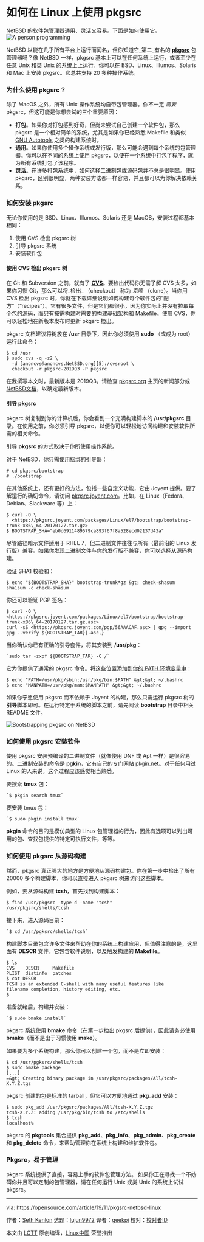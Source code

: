 [#]: collector: (lujun9972)
[#]: translator: (geekpi)
[#]: reviewer: ( )
[#]: publisher: ( )
[#]: url: ( )
[#]: subject: (How to use pkgsrc on Linux)
[#]: via: (https://opensource.com/article/19/11/pkgsrc-netbsd-linux)
[#]: author: (Seth Kenlon https://opensource.com/users/seth)

如何在 Linux 上使用 pkgsrc
======
NetBSD 的软件包管理器通用、灵活又容易。下面是如何使用它。
![A person programming][1]

NetBSD 以能在几乎所有平台上运行而闻名，但你知道它_第二_有名的 **[pkgsrc][2]** 包管理器吗？像 NetBSD 一样，pkgsrc 基本上可以在任何系统上运行，或者至少在任意 Unix 和类 Unix 的系统上上运行。你可以在 BSD、Linux、Illumos、Solaris 和 Mac 上安装 pkgsrc。它总共支持 20 多种操作系统。

### 为什么使用 pkgsrc？

除了 MacOS 之外，所有 Unix 操作系统均自带包管理器。你不一定 _需要_ pkgsrc，但这可能是你想尝试的三个重要原因：

  * **打包**。如果你对打包感到好奇，但尚未尝试自己创建一个软件包，那么 pkgsrc 是一个相对简单的系统，尤其是如果你已经熟悉 Makefile 和类似 [GNU Autotools][3] 之类的构建系统时。
  * **通用**。如果你使用多个操作系统或发行版，那么可能会遇到每个系统的包管理器。你可以在不同的系统上使用 pkgsrc，以便在一个系统中打包了程序，就为所有系统打包了该程序。
  * **灵活**。在许多打包系统中，如何选择二进制包或源码包并不总是很明显。使用 pkgsrc，区别很明显，两种安装方法都一样容易，并且都可以为你解决依赖关系。



### 如何安装 pkgsrc

无论你使用的是 BSD、Linux、Illumos、Solaris 还是 MacOS，安装过程都基本相同：

  1. 使用 CVS 检出 pkgsrc 树
  2. 引导 pkgsrc 系统
  3. 安装软件包



#### 使用 CVS 检出 pkgsrc 树

在 Git 和 Subversion 之前，就有了 **[CVS][4]**。要检出代码你无需了解 CVS 太多，如果你习惯 Git，那么可以将_检出_ （checkout） 称为 _克隆_ （clone）。当你用 CVS 检出 pkgsrc 时，你就在下载详细说明如何构建每个软件包的“配方”（“recipes”）。它有很多文件，但是它们都很小，因为你实际上并没有拉取每个包的源码，而只有按需构建时需要的构建基础架构和 Makefile。使用 CVS，你可以轻松地在新版本发布时更新 pkgsrc 检出。

pkgsrc 文档建议将树放在 **/usr** 目录下，因此你必须使用 **sudo** （或成为 root）运行此命令：


```
$ cd /usr
$ sudo cvs -q -z2 \
  -d [anoncvs@anoncvs.NetBSD.org][5]:/cvsroot \
  checkout -r pkgsrc-2019Q3 -P pkgsrc
```

在我撰写本文时，最新版本是 2019Q3。请检查 [pkgsrc.org][6] 主页的新闻部分或 [NetBSD文档][7]，以确定最新版本。

#### 引导 pkgsrc

pkgsrc 树复制到你的计算机后，你会看到一个充满构建脚本的 **/usr/pkgsrc** 目录。在使用之前，你必须引导 pkgsrc，以便你可以轻松地访问构建和安装软件所需的相关命令。

引导 **pkgsrc** 的方式取决于你所使用操作系统。

对于 NetBSD，你只需使用捆绑的引导器：


```
# cd pkgsrc/bootstrap
# ./bootstrap
```

在其他系统上，还有更好的方法，包括一些自定义功能，它由 Joyent 提供。要了解运行的确切命令，请访问 [pkgsrc.joyent.com][8]。比如，在 Linux（Fedora、Debian、Slackware 等）上：

```
$ curl -O \
  <https://pkgsrc.joyent.com/packages/Linux/el7/bootstrap/bootstrap-trunk-x86\_64-20170127.tar.gz>
$ BOOTSTRAP_SHA="eb0d6911489579ca893f67f8a528ecd02137d43a"
```

尽管路径暗示文件适用于 RHEL 7，但二进制文件往往与所有（最前沿的 Linux 发行版）兼容。如果你发现二进制文件与你的发行版不兼容，你可以选择从源码构建。

验证 SHA1 校验和：


```
$ echo "${BOOTSTRAP_SHA}" bootstrap-trunk*gz &gt; check-shasum
sha1sum -c check-shasum
```

你还可以验证 PGP 签名：


```
$ curl -O \
<https://pkgsrc.joyent.com/packages/Linux/el7/bootstrap/bootstrap-trunk-x86\_64-20170127.tar.gz.asc>
curl -sS <https://pkgsrc.joyent.com/pgp/56AAACAF.asc> | gpg --import
gpg --verify ${BOOTSTRAP_TAR}{.asc,}
```

当你确认你已有正确的引导套件，将其安装到 **/usr/pkg**：


```
`sudo tar -zxpf ${BOOTSTRAP_TAR} -C /`
```

它为你提供了通常的 pkgsrc 命令。将这些位置添加到[你的 PATH 环境变量中][9]：


```
$ echo "PATH=/usr/pkg/sbin:/usr/pkg/bin:$PATH" &gt;&gt; ~/.bashrc
$ echo "MANPATH=/usr/pkg/man:$MANPATH" &gt;&gt; ~/.bashrc
```

如果你宁愿使用 pkgsrc 而不依赖于 Joyent 的构建，那么只需运行 pkgsrc 树的**引导**脚本即可。在运行特定于系统的脚本之前，请先阅读 **bootstrap** 目录中相关 README 文件。

![Bootstrapping pkgsrc on NetBSD][10]

### 如何使用 pkgsrc 安装软件

使用 pkgsrc 安装预编译的二进制文件（就像使用 DNF 或 Apt 一样）是很容易的。二进制安装的命令是 **pgkin**，它有自己的专门网站 [pkgin.net][11]。对于任何用过 Linux 的人来说，这个过程应该感觉相当熟悉。

要搜索 **tmux** 包：

```
`$ pkgin search tmux`
```

要安装 tmux 包：


```
`$ sudo pkgin install tmux`
```

**pkgin** 命令的目的是模仿典型的 Linux 包管理器的行为，因此有选项可以列出可用的包、查找包提供的特定可执行文件，等等。

### 如何使用 pkgsrc 从源码构建

然而，pkgsrc 真正强大的地方是方便地从源码构建包。你在第一步中检出了所有 20000 多个构建脚本，你可以直接进入 pkgsrc 树来访问这些脚本。

例如，要从源码构建 **tcsh**，首先找到构建脚本：


```
$ find /usr/pkgsrc -type d -name "tcsh"
/usr/pkgsrc/shells/tcsh
```

接下来，进入源码目录：


```
`$ cd /usr/pgksrc/shells/tcsh`
```

构建脚本目录包含许多文件来帮助在你的系统上构建应用，但值得注意的是，这里面有 **DESCR** 文件，它包含软件说明，以及触发构建的 **Makefile**。

```
$ ls
CVS    DESCR     Makefile
PLIST  distinfo  patches
$ cat DESCR
TCSH is an extended C-shell with many useful features like
filename completion, history editing, etc.
$
```

准备就绪后，构建并安装：


```
`$ sudo bmake install`
```

pkgsrc 系统使用 **bmake** 命令（在第一步检出 pkgsrc 后提供），因此请务必使用 **bmake**（而不是出于习惯使用 **make**）。

如果要为多个系统构建，那么你可以创建一个包，而不是立即安装：


```
$ cd /usr/pgksrc/shells/tcsh
$ sudo bmake package
[...]
=&gt; Creating binary package in /usr/pkgsrc/packages/All/tcsh-X.Y.Z.tgz
```

pkgsrc 创建的包是标准的 tarball，但它可以方便地通过 **pkg_add** 安装：

```
$ sudo pkg_add /usr/pkgsrc/packages/All/tcsh-X.Y.Z.tgz
tcsh-X.Y.Z: adding /usr/pkg/bin/tcsh to /etc/shells
$ tcsh
localhost%
```

pkgsrc 的 **pkgtools** 集合提供 **pkg_add**、**pkg_info**、**pkg_admin**、**pkg_create** 和 **pkg_delete** 命令，来帮助管理你在系统上构建和维护软件包。

### Pkgsrc，易于管理

pkgsrc 系统提供了直接，容易上手的软件包管理方法。 如果你正在寻找一个不妨碍你并且可以定制的包管理器，请在任何运行 Unix 或类 Unix 的系统上试试 pkgsrc。

--------------------------------------------------------------------------------

via: https://opensource.com/article/19/11/pkgsrc-netbsd-linux

作者：[Seth Kenlon][a]
选题：[lujun9972][b]
译者：[geekpi](https://github.com/geekpi)
校对：[校对者ID](https://github.com/校对者ID)

本文由 [LCTT](https://github.com/LCTT/TranslateProject) 原创编译，[Linux中国](https://linux.cn/) 荣誉推出

[a]: https://opensource.com/users/seth
[b]: https://github.com/lujun9972
[1]: https://opensource.com/sites/default/files/styles/image-full-size/public/lead-images/computer_keyboard_laptop_development_code_woman.png?itok=vbYz6jjb (A person programming)
[2]: http://pkgsrc.org
[3]: https://opensource.com/article/19/7/introduction-gnu-autotools
[4]: http://www.netbsd.org/developers/cvs-repos/cvs_intro.html#intro
[5]: mailto:anoncvs@anoncvs.NetBSD.org
[6]: http://pkgsrc.org/
[7]: http://www.netbsd.org/docs/pkgsrc/getting.html
[8]: http://pkgsrc.joyent.com/
[9]: https://opensource.com/article/17/6/set-path-linux
[10]: https://opensource.com/sites/default/files/uploads/pkgsrc-bootstrap.jpg (Bootstrapping pkgsrc on NetBSD)
[11]: http://pkgin.net
